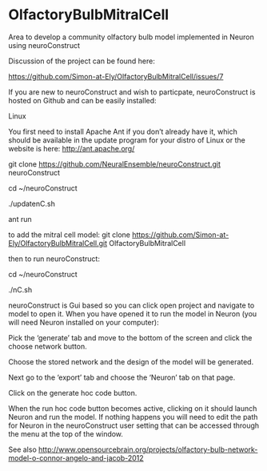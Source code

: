 OlfactoryBulbMitralCell
=======================

Area to develop a community olfactory bulb model implemented in Neuron using neuroConstruct

Discussion of the project can be found here:

https://github.com/Simon-at-Ely/OlfactoryBulbMitralCell/issues/7

If you are new to neuroConstruct and wish to particpate, neuroConstruct is hosted on Github and can be easily installed:

Linux

You first need to install Apache Ant if you don’t already have it, which should be available in the update program for your distro of Linux or the website is here: http://ant.apache.org/ 
 
git clone https://github.com/NeuralEnsemble/neuroConstruct.git neuroConstruct

cd ~/neuroConstruct

./updatenC.sh 

ant run
 
to add the mitral cell model:
git clone https://github.com/Simon-at-Ely/OlfactoryBulbMitralCell.git OlfactoryBulbMitralCell
 
then to run neuroConstruct:
 
cd ~/neuroConstruct

./nC.sh
 
neuroConstruct is Gui based so you can click open project and navigate to model to open it. When you have opened it to run the model in Neuron (you will need Neuron installed on your computer):
 
Pick the ‘generate’ tab and move to the bottom of the screen and click the choose network button.

Choose the stored network and the design of the model will be generated.

Next go to the ‘export’ tab and choose the ‘Neuron’ tab on that page.

Click on the generate hoc code button.

When the run hoc code button becomes active, clicking on it should launch Neuron and run the model. If nothing happens you will need to edit the path for Neuron in the neuroConstruct user setting that can be accessed through the menu at the top of the window.


See also http://www.opensourcebrain.org/projects/olfactory-bulb-network-model-o-connor-angelo-and-jacob-2012

